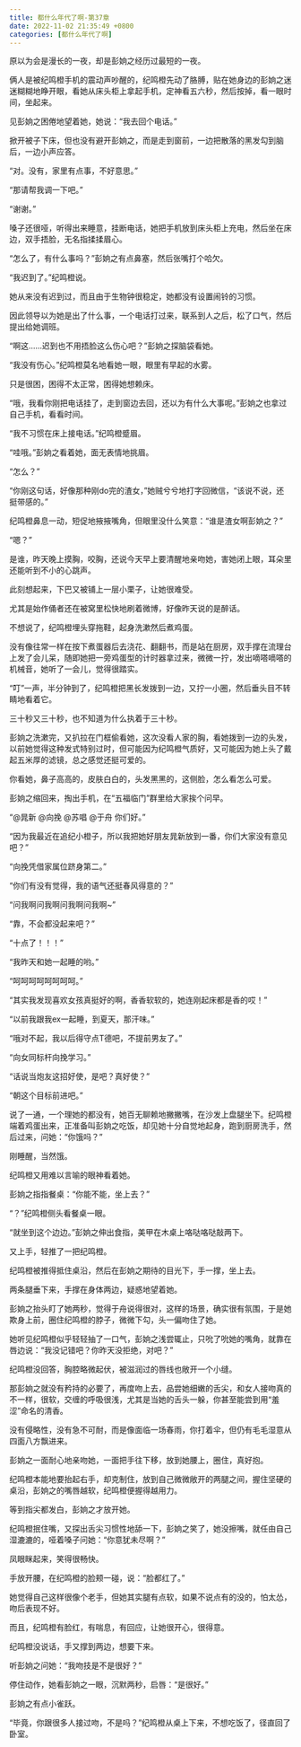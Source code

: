 ```yaml
---
title: 都什么年代了啊-第37章
date: 2022-11-02 21:35:49 +0800
categories: [都什么年代了啊]
---
```


原以为会是漫长的一夜，却是彭姠之经历过最短的一夜。

俩人是被纪鸣橙手机的震动声吵醒的，纪鸣橙先动了胳膊，贴在她身边的彭姠之迷迷糊糊地睁开眼，看她从床头柜上拿起手机，定神看五六秒，然后按掉，看一眼时间，坐起来。

见彭姠之困倦地望着她，她说：“我去回个电话。”

掀开被子下床，但也没有避开彭姠之，而是走到窗前，一边把散落的黑发勾到脑后，一边小声应答。

“对。没有，家里有点事，不好意思。”

“那请帮我调一下吧。”

“谢谢。”

嗓子还很哑，听得出来睡意，挂断电话，她把手机放到床头柜上充电，然后坐在床边，双手捂脸，无名指揉揉眉心。

“怎么了，有什么事吗？”彭姠之有点鼻塞，然后张嘴打个哈欠。

“我迟到了。”纪鸣橙说。

她从来没有迟到过，而且由于生物钟很稳定，她都没有设置闹铃的习惯。

因此领导以为她是出了什么事，一个电话打过来，联系到人之后，松了口气，然后提出给她调班。

“啊这……迟到也不用捂脸这么伤心吧？”彭姠之探脑袋看她。

“我没有伤心。”纪鸣橙莫名地看她一眼，眼里有早起的水雾。

只是很困，困得不太正常，困得她想赖床。

“哦，我看你刚把电话挂了，走到窗边去回，还以为有什么大事呢。”彭姠之也拿过自己手机，看看时间。

“我不习惯在床上接电话。”纪鸣橙蹙眉。

“哇哦。”彭姠之看着她，面无表情地挑眉。

“怎么？”

“你刚这句话，好像那种刚do完的渣女，”她贼兮兮地打字回微信，“该说不说，还挺带感的。”

纪鸣橙鼻息一动，短促地掖掖嘴角，但眼里没什么笑意：“谁是渣女啊彭姠之？”

“嗯？”

是谁，昨天晚上摸胸，咬胸，还说今天早上要清醒地亲吻她，害她闭上眼，耳朵里还能听到不小的心跳声。

此刻想起来，下巴又被铺上一层小栗子，让她很难受。

尤其是始作俑者还在被窝里松快地刷着微博，好像昨天说的是醉话。

不想说了，纪鸣橙埋头穿拖鞋，起身洗漱然后煮鸡蛋。

没有像往常一样在按下煮蛋器后去浇花、翻翻书，而是站在厨房，双手撑在流理台上发了会儿呆，随即她把一旁鸡蛋型的计时器拿过来，微微一拧，发出嘀嗒嘀嗒的机械音，她听了一会儿，觉得很踏实。

“叮”一声，半分钟到了，纪鸣橙把黑长发拨到一边，又拧一小圈，然后垂头目不转睛地看着它。

三十秒又三十秒，也不知道为什么执着于三十秒。

彭姠之洗漱完，又扒拉在门框偷看她，这次没看人家的胸，看她拨到一边的头发，以前她觉得这种发式特别过时，但可能因为纪鸣橙气质好，又可能因为她上头了戴起五米厚的滤镜，总之感觉还挺可爱的。

你看她，鼻子高高的，皮肤白白的，头发黑黑的，这侧脸，怎么看怎么可爱。

彭姠之缩回来，掏出手机，在“五福临门”群里给大家挨个问早。

“@晁新 @向挽 @苏唱 @于舟 你们好。”

“因为我最近在追纪小橙子，所以我把她好朋友晁新放到一番，你们大家没有意见吧？”

“向挽凭借家属位跻身第二。”

“你们有没有觉得，我的语气还挺春风得意的？”

“问我啊问我啊问我啊问我啊~”

“靠，不会都没起来吧？”

“十点了！！！”

“我昨天和她一起睡的哟。”

“呵呵呵呵呵呵呵呵。”

“其实我发现喜欢女孩真挺好的啊，香香软软的，她连刚起床都是香的哎！”

“以前我跟我ex一起睡，到夏天，那汗味。”

“哦对不起，我以后得守点T德吧，不提前男友了。”

“向女同标杆向挽学习。”

“话说当炮友这招好使，是吧？真好使？”

“朝这个目标前进吧。”

说了一通，一个理她的都没有，她百无聊赖地撇撇嘴，在沙发上盘腿坐下。纪鸣橙端着鸡蛋出来，正准备叫彭姠之吃饭，却见她十分自觉地起身，跑到厨房洗手，然后过来，问她：“你饿吗？”

刚睡醒，当然饿。

纪鸣橙又用难以言喻的眼神看着她。

彭姠之指指餐桌：“你能不能，坐上去？”

“？”纪鸣橙侧头看餐桌一眼。

“就坐到这个边边。”彭姠之伸出食指，美甲在木桌上咯哒咯哒敲两下。

又上手，轻推了一把纪鸣橙。

纪鸣橙被推得抵住桌沿，然后在彭姠之期待的目光下，手一撑，坐上去。

两条腿垂下来，手撑在身体两边，疑惑地望着她。

彭姠之抬头盯了她两秒，觉得于舟说得很对，这样的场景，确实很有氛围，于是她欺身上前，圈住纪鸣橙的脖子，微微下勾，头一偏吻住了她。

她听见纪鸣橙似乎轻轻抽了一口气，彭姠之浅尝辄止，只吮了吮她的嘴角，就靠在唇边说：“我没记错吧？你昨天没拒绝，对吧？”

纪鸣橙没回答，胸腔略微起伏，被滋润过的唇线也敞开一个小缝。

那彭姠之就没有矜持的必要了，再度吻上去，品尝她细嫩的舌尖，和女人接吻真的不一样，很软，交缠的呼吸很浅，尤其是当她的舌头一躲，你甚至能尝到用“羞涩”命名的清香。

没有侵略性，没有急不可耐，而是像面临一场春雨，你打着伞，但仍有毛毛湿意从四面八方飘进来。

彭姠之一面耐心地亲吻她，一面把手往下移，放到她腰上，圈住，真好抱。

纪鸣橙本能地要抬起右手，却克制住，放到自己微微敞开的两腿之间，握住坚硬的桌沿，彭姠之的嘴唇越软，纪鸣橙便握得越用力。

等到指尖都发白，彭姠之才放开她。

纪鸣橙抿住嘴，又探出舌尖习惯性地舔一下，彭姠之笑了，她没擦嘴，就任由自己湿漉漉的，哑着嗓子问她：“你意犹未尽啊？”

凤眼眯起来，笑得很畅快。

手放开腰，在纪鸣橙的脸颊一碰，说：“脸都红了。”

她觉得自己这样很像个老手，但她其实腿有点软，如果不说点有的没的，怕太怂，吻后表现不好。

而且，纪鸣橙有脸红，有喘息，有回应，让她很开心，很得意。

纪鸣橙没说话，手又撑到两边，想要下来。

听彭姠之问她：“我吻技是不是很好？”

停住动作，她看彭姠之一眼，沉默两秒，启唇：“是很好。”

彭姠之有点小雀跃。

“毕竟，你跟很多人接过吻，不是吗？”纪鸣橙从桌上下来，不想吃饭了，径直回了卧室。

